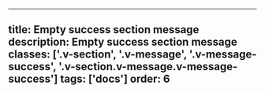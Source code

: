 <!--
 *              Copyright (c) 2025 Visa, Inc.
 *
 * Licensed under the Apache License, Version 2.0 (the "License");
 * you may not use this file except in compliance with the License.
 * You may obtain a copy of the License at
 *
 *         http://www.apache.org/licenses/LICENSE-2.0
 *
 * Unless required by applicable law or agreed to in writing, software
 * distributed under the License is distributed on an "AS IS" BASIS,
 * WITHOUT WARRANTIES OR CONDITIONS OF ANY KIND, either express or implied.
 * See the License for the specific language governing permissions and
 * limitations under the License.
 *
 -->
---
title: Empty success section message
description: Empty success section message 
classes: ['.v-section', '.v-message', '.v-message-success', '.v-section.v-message.v-message-success']
tags: ['docs']
order: 6
---

<div class="v-message v-message-success v-section">
</div>
